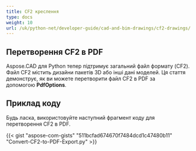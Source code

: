 ```yaml
---
title: CF2 креслення
type: docs
weight: 10
url: /uk/python-net/developer-guide/cad-and-bim-drawings/cf2-drawings/
---
```


## **Перетворення CF2 в PDF**

Aspose.CAD для Python тепер підтримує загальний файл формату (CF2). Файл CF2 містить дизайни пакетів 3D або інші дані моделей. Ця стаття демонструє, як ви можете перетворити файл CF2 в PDF за допомогою **PdfOptions**.

## Приклад коду

Будь ласка, використовуйте наступний фрагмент коду для перетворення CF2 в PDF.

{{< gist "aspose-com-gists" "511bcfad674670f7484dcd1c47480b11" "Convert-CF2-to-PDF-Export.py" >}}

